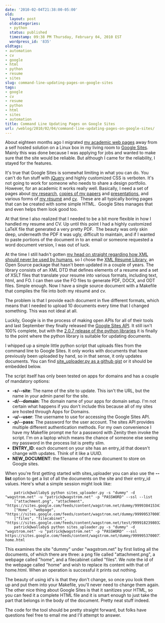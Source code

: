 ```yaml
---
date: '2010-02-04T21:38:00-05:00'
old:
  layout: post
  oldcategories:
  - python
  status: published
  timestamp: 09:38 PM Thursday, February 04, 2010 EST
  wordpress_id: '835'
oldtags:
- automation
- cv
- google
- html
- python
- resume
- sites
slug: command-line-updating-pages-on-google-sites
tags:
- google
- cv
- resume
- python
- html
- sites
- automation
title: Command Line Updating Pages on Google Sites
url: /weblog/2010/02/04/command-line-updating-pages-on-google-sites/
---
```


About eighteen months ago I migrated [my academic web pages](http://academic.patrick.wagstrom.net/) away from a self hosted solution on a Linux box in my living room to [Google Sites](http://sites.google.com/).  Mainly this was done because I was applying for jobs and wanted to make sure that the site would be reliable.  But although I came for the reliability, I stayed for the features.

It's true that Google Sites is somewhat limiting in what you can do.  You can't do fun stuff with [jQuery](http://jquery.com/) and highly customized CSS is verboten.  It's not going to work for someone who needs to share a design portfolio.  However, for an academic it works really well.  Basically, I need a set of pages about [my research](http://academic.patrick.wagstrom.net/), [copies of my papers](http://academic.patrick.wagstrom.net/publications) and [presentations](http://academic.patrick.wagstrom.net/presentations), and various forms of [my résumé](http://academic.patrick.wagstrom.net/resume) and [cv](http://academic.patrick.wagstrom.net/cv).  These are all typically boring pages that can be created with some simple HTML.  Google Sites manages that and even helps them look good too.

At that time I also realized that I needed to be a bit more flexible in how I handled my resume and CV.  Up until this point I had a highly customized LaTeX file that generated a very pretty PDF.  The beauty was only skin deep, underneath the PDF it was ugly, difficult to maintain, and if I wanted to paste portions of the document in to an email or someone requested a word document version, I was out of luck.

At the time I still hadn't gotten [my head on straight regarding how XML should never be used by humans](http://patrick.wagstrom.net/weblog/2009/11/25/shutting-down-pennave/), so I chose the [XML Résumé Library](http://xmlresume.sourceforge.net/), an Open Source package that hasn't been updated in a couple of years.  The library consists of an XML DTD that defines elements of a resume and a set of XSLT files that translate your resume into various formats, including text, html, and FO.  I can then use the FO files to generate PDF, DOCX, and ODT files.  Simple enough. Now I have a single source document with a Makefile that compiles the file into both my résumé and cv.

The problem is that I provide each document in five different formats, which means that I needed to upload 10 documents every time that I changed something.  This was not ideal at all.

Luckily, Google is in the process of making open APIs for all of their tools and last September they finally released the [Google Sites API](http://code.google.com/apis/sites/).  It still isn't 100% complete, but with the [2.0.7 release of the python libraries](http://code.google.com/p/gdata-python-client/) it is finally to the point where the python library is suitable for updating documents.

I whipped up a simple little python script that uploads files from the command line to Google Sites.  It only works with documents that have previously been uploaded by hand, so in that sense, it only updates documents.  You can find [site_uploader.py as a github gist](http://gist.github.com/295408) or it should be embedded below.



The script itself has only been tested on apps for domains and has a couple of mandatory options:

  * **-s/--site**: The name of the site to update.  This isn't the URL, but the name in your admin panel for the site.
  * **-d/--domain**: The domain name of your apps for domain setup.  I'm not certain what happens if you don't include this because all of my sites are hosted through Apps for Domains.
  * **-u/--user**: The username to use for accessing the Google Sites API.
  * **-p/--pass**: The password for the user account. The sites API provides multiple different authentication methods.  For my own convenience I have my Makefile prompt me for a password with Zenity then invoke the script.  I'm on a laptop which means the chance of someone else seeing my password in the process list is pretty slim.
  * **ENTRY_ID**: each document on your site has an entry_id that doesn't change with updates.  Think of it like a UUID.
  * **NEW_DOCUMENT**: the filename of the new document to store on Google sites.

When you're first getting started with sites_uploader you can also use the **--list** option to get a list of all the documents on the site and their entry_id values.  Here's what a simple session might look like:


        patrick@wallaby$ python sites_uploader.py -s "dummy" -d "wagstrom.net" -u "patrick@wagstrom.net" -p "PASSWORD" --ssl --list
        ["attachment.png", "attachment", "https://sites.google.com/feeds/content/wagstrom.net/dummy/9999384153430219999"]
        ["Home", "webpage", "https://sites.google.com/feeds/content/wagstrom.net/dummy/9999953700077559999"]
        ["files", "filecabinet", "https://sites.google.com/feeds/content/wagstrom.net/test/9999182398032899999"]
        patrick@wallaby$ python sites_uploader.py -s "dummy" -d "wagstrom.net" -u "patrick@wagstrom.net" -p "PASSWORD" --ssl https://sites.google.com/feeds/content/wagstrom.net/dummy/9999953700077559999 home.html


This examines the site "dummy" under "wagstrom.net" by first listing all the documents, of which there are three: a png file called "attachment.png", a webpage called "home", and a filecabinet called "files".  We note the id of the webpage called "home" and wish to replace its content with that of home.html.  When an operation is successful it prints out nothing.

The beauty of using id's is that they don't change, so once you look them up and put them into your Makefile, you'll never need to change them again.  The other nice thing about Google Sites is that it sanitizes your HTML, so you can feed it a complete HTML file and it is smart enough to just take the part that belongs in the body of the document.  Pretty neat stuff indeed.

The code for the tool should be pretty straight forward, but folks have questions feel free to email me and I'll attempt to answer.